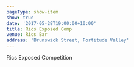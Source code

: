 ```yaml
---
pageType: show-item
show: true
date: '2017-05-28T19:00:00+10:00'
title: Rics Exposed Comp
venue: Rics Bar
address: 'Brunswick Street, Fortitude Valley'
---
```

Rics Exposed Competition
